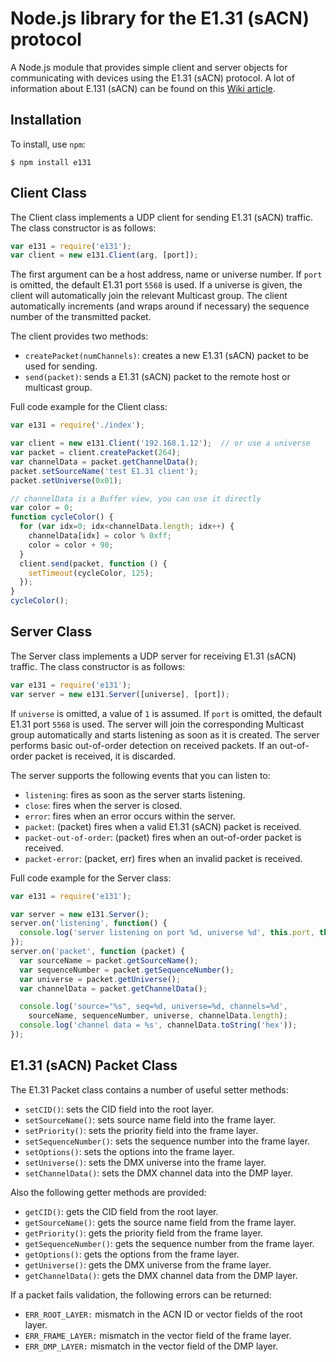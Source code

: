 # Node.js library for the E1.31 (sACN) protocol

A Node.js module that provides simple client and server objects for communicating with devices using the E1.31 (sACN) protocol. A lot of information about E.131 (sACN) can be found on this [Wiki article](http://www.doityourselfchristmas.com/wiki/index.php?title=E1.31_(Streaming-ACN)_Protocol).

## Installation

To install, use ```npm```:

```shell
$ npm install e131
```

## Client Class

The Client class implements a UDP client for sending E1.31 (sACN) traffic. The class constructor is as follows:

```javascript
var e131 = require('e131');
var client = new e131.Client(arg, [port]);
```

The first argument can be a host address, name or universe number. If ```port``` is omitted, the default E1.31 port ```5568``` is used.
If a universe is given, the client will automatically join the relevant Multicast group.
The client automatically increments (and wraps around if necessary) the sequence number of the transmitted packet.

The client provides two methods:

* ```createPacket(numChannels)```: creates a new E1.31 (sACN) packet to be used for sending.
* ```send(packet)```: sends a E1.31 (sACN) packet to the remote host or multicast group.

Full code example for the Client class:

```javascript
var e131 = require('./index');

var client = new e131.Client('192.168.1.12');  // or use a universe
var packet = client.createPacket(264);
var channelData = packet.getChannelData();
packet.setSourceName('test E1.31 client');
packet.setUniverse(0x01);

// channelData is a Buffer view, you can use it directly
var color = 0;
function cycleColor() {
  for (var idx=0; idx<channelData.length; idx++) {
    channelData[idx] = color % 0xff;
    color = color + 90;
  }
  client.send(packet, function () {
    setTimeout(cycleColor, 125);
  });
}
cycleColor();
```

## Server Class

The Server class implements a UDP server for receiving E1.31 (sACN) traffic. The class constructor is as follows:

```javascript
var e131 = require('e131');
var server = new e131.Server([universe], [port]);
```

If ```universe``` is omitted, a value of ```1``` is assumed. If ```port``` is omitted, the default E1.31 port ```5568``` is used.
The server will join the corresponding Multicast group automatically and starts listening as soon as it is created.
The server performs basic out-of-order detection on received packets. If an out-of-order packet is received, it is discarded.

The server supports the following events that you can listen to:

* ```listening```: fires as soon as the server starts listening.
* ```close```: fires when the server is closed.
* ```error```: fires when an error occurs within the server.
* ```packet```: (packet) fires when a valid E1.31 (sACN) packet is received.
* ```packet-out-of-order```: (packet) fires when an out-of-order packet is received.
* ```packet-error```: (packet, err) fires when an invalid packet is received.

Full code example for the Server class:

```javascript
var e131 = require('e131');

var server = new e131.Server();
server.on('listening', function() {
  console.log('server listening on port %d, universe %d', this.port, this.universe);
});
server.on('packet', function (packet) {
  var sourceName = packet.getSourceName();
  var sequenceNumber = packet.getSequenceNumber();
  var universe = packet.getUniverse();
  var channelData = packet.getChannelData();

  console.log('source="%s", seq=%d, universe=%d, channels=%d',
    sourceName, sequenceNumber, universe, channelData.length);
  console.log('channel data = %s', channelData.toString('hex'));
});
```

## E1.31 (sACN) Packet Class

The E1.31 Packet class contains a number of useful setter methods:

* ```setCID()```: sets the CID field into the root layer.
* ```setSourceName()```: sets source name field into the frame layer.
* ```setPriority()```: sets the priority field into the frame layer.
* ```setSequenceNumber()```: sets the sequence number into the frame layer.
* ```setOptions()```: sets the options into the frame layer.
* ```setUniverse()```: sets the DMX universe into the frame layer.
* ```setChannelData()```: sets the DMX channel data into the DMP layer.

Also the following getter methods are provided:

* ```getCID()```: gets the CID field from the root layer.
* ```getSourceName()```: gets the source name field from the frame layer.
* ```getPriority()```: gets the priority field from the frame layer.
* ```getSequenceNumber()```: gets the sequence number from the frame layer.
* ```getOptions()```: gets the options from the frame layer.
* ```getUniverse()```: gets the DMX universe from the frame layer.
* ```getChannelData()```: gets the DMX channel data from the DMP layer.

If a packet fails validation, the following errors can be returned:

* ```ERR_ROOT_LAYER:``` mismatch in the ACN ID or vector fields of the root layer.
* ```ERR_FRAME_LAYER:``` mismatch in the vector field of the frame layer.
* ```ERR_DMP_LAYER:``` mismatch in the vector field of the DMP layer.
